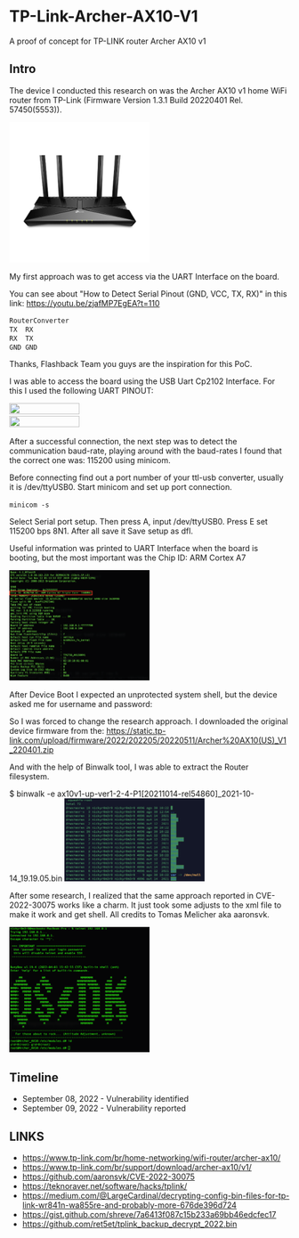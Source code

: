 # TP-Link-Archer-AX10-V1
A proof of concept for TP-LINK router Archer AX10 v1

## Intro
The device I conducted this research on was the Archer AX10 v1 home WiFi router from TP-Link (Firmware Version 1.3.1 Build 20220401 Rel. 57450(5553)).

<img src="https://raw.githubusercontent.com/gscamelo/TP-Link-Archer-AX10-V1/main/img/1_normal_1565685514126y.jpeg" width=50% height=50%>

My first approach was to get access via the UART Interface on the board.

You can see about "How to Detect Serial Pinout (GND, VCC, TX, RX)" in this link: 
https://youtu.be/zjafMP7EgEA?t=110

```
RouterConverter
TX	RX
RX	TX
GND	GND
```

Thanks, Flashback Team you guys are the inspiration for this PoC.

I was able to access the board using the USB Uart Cp2102 Interface. 
For this I used the following UART PINOUT:

<img src="https://raw.githubusercontent.com/gscamelo/TP-Link-Archer-AX10-V1/main/img/02.jpg" width=50% height=50%>
<img src="https://raw.githubusercontent.com/gscamelo/TP-Link-Archer-AX10-V1/main/img/05.jpg" width=50% height=50%>

After a successful connection, the next step was to detect the communication baud-rate, playing around with the baud-rates I found that the correct one was: 115200 using minicom.

Before connecting find out a port number of your ttl-usb converter, usually it is /dev/ttyUSB0.
Start minicom and set up port connection.

`minicom -s`

Select Serial port setup. Then press A, input /dev/ttyUSB0. Press E set 115200 bps 8N1. After all save it Save setup as dfl.

Useful information was printed to UART Interface when the board is booting, but the most important was the Chip ID: ARM Cortex A7

<img src="https://raw.githubusercontent.com/gscamelo/TP-Link-Archer-AX10-V1/main/img/03.png" width=50% height=50%>

After Device Boot I expected an unprotected system shell, but the device asked me for username and password:

So I was forced to change the research approach. I downloaded the original device firmware from the: https://static.tp-link.com/upload/firmware/2022/202205/20220511/Archer%20AX10(US)_V1_220401.zip

And with the help of Binwalk tool, I was able to extract the Router filesystem.

$ binwalk -e ax10v1-up-ver1-2-4-P1\[20211014-rel54860\]_2021-10-14_19.19.05.bin 
<img src="https://raw.githubusercontent.com/gscamelo/TP-Link-Archer-AX10-V1/main/img/04.png" width=50% height=50%>

After some research, I realized that the same approach reported in CVE-2022-30075 works like a charm.
It just took some adjusts to the xml file to make it work and get shell.
All credits to Tomas Melicher aka aaronsvk.

<img src="https://raw.githubusercontent.com/gscamelo/TP-Link-Archer-AX10-V1/main/img/06.png" width=50% height=50%>

## Timeline

+ September 08, 2022 - Vulnerability identified
+ September 09, 2022 - Vulnerability reported


## LINKS
+ https://www.tp-link.com/br/home-networking/wifi-router/archer-ax10/
+ https://www.tp-link.com/br/support/download/archer-ax10/v1/
+ https://github.com/aaronsvk/CVE-2022-30075
+ https://teknoraver.net/software/hacks/tplink/
+ https://medium.com/@LargeCardinal/decrypting-config-bin-files-for-tp-link-wr841n-wa855re-and-probably-more-676de396d724
+ https://gist.github.com/shreve/7a6413f087c15b233a69bb46edcfec17
+ https://github.com/ret5et/tplink_backup_decrypt_2022.bin
